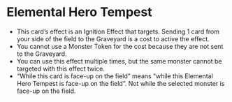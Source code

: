 # Elemental Hero Tempest

*   This card’s effect is an Ignition Effect that targets. Sending 1 card from your side of the field to the Graveyard is a cost to active the effect.
*   You cannot use a Monster Token for the cost because they are not sent to the Graveyard.
*   You can use this effect multiple times, but the same monster cannot be targeted with this effect twice.
*   “While this card is face-up on the field” means “while this Elemental Hero Tempest is face-up on the field”. Not while the selected monster is face-up on the field.
